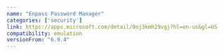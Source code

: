 ```yaml
---
name: "Enpass Password Manager"
categories: ['security']
link: https://apps.microsoft.com/detail/9nj3kmh29vgj?hl=en-us&gl=US
compatibility: emulation
versionFrom: "6.9.4"
---
```


